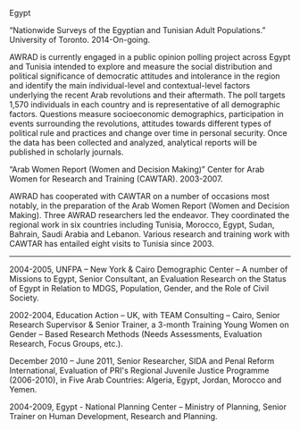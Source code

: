 Egypt

 

“Nationwide Surveys of the Egyptian and Tunisian Adult Populations.” University of Toronto. 2014-On-going.
 
AWRAD is currently engaged in a public opinion polling project across Egypt and Tunisia intended to explore and measure the social distribution and political significance of democratic attitudes and intolerance in the region and identify the main individual-level and contextual-level factors underlying the recent Arab revolutions and their aftermath. The poll targets 1,570 individuals in each country and is representative of all demographic factors. Questions measure socioeconomic demographics, participation in events surrounding the revolutions, attitudes towards different types of political rule and practices and change over time in personal security. Once the data has been collected and analyzed, analytical reports will be published in scholarly journals.
 
“Arab Women Report (Women and Decision Making)” Center for Arab Women for Research and Training (CAWTAR). 2003-2007.
 
AWRAD has cooperated with CAWTAR on a number of occasions most notably, in the preparation of the Arab Women Report (Women and Decision Making). Three AWRAD researchers led the endeavor. They coordinated the regional work in six countries including Tunisia, Morocco, Egypt, Sudan, Bahrain, Saudi Arabia and Lebanon. Various research and training work with CAWTAR has entailed eight visits to Tunisia since 2003.

_________________________________________________________

2004-2005, UNFPA – New York & Cairo Demographic Center – A number of Missions to Egypt, Senior Consultant, an Evaluation Research on the Status of Egypt in Relation to MDGS, Population, Gender, and the Role of Civil Society.

2002-2004, Education Action – UK, with TEAM Consulting – Cairo, Senior Research Supervisor & Senior Trainer, a 3-month Training Young Women on Gender – Based Research Methods (Needs Assessments, Evaluation Research, Focus Groups, etc.).

December 2010 – June 2011, Senior Researcher, SIDA and Penal Reform International, Evaluation of PRI's Regional Juvenile Justice Programme (2006-2010), in Five Arab Countries: Algeria, Egypt, Jordan, Morocco and Yemen.

2004-2009, Egypt - National Planning Center – Ministry of Planning, Senior Trainer on Human Development, Research and Planning.
